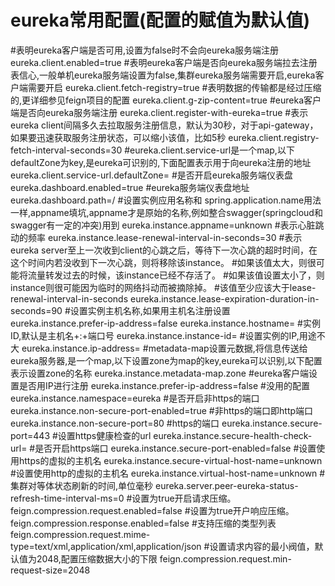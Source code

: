 **eureka常用配置(配置的赋值为默认值)**
===
#表明eureka客户端是否可用,设置为false时不会向eureka服务端注册
eureka.client.enabled=true
#表明eureka客户端是否向eureka服务端拉去注册表信心,一般单机eureka服务端设置为false,集群eureka服务端需要开启,eureka客户端需要开启
eureka.client.fetch-registry=true
#表明数据的传输都是经过压缩的,更详细参见feign项目的配置
eureka.client.g-zip-content=true
#eureka客户端是否向eureka服务端注册
eureka.client.register-with-eureka=true
#表示eureka client间隔多久去拉取服务注册信息，默认为30秒，对于api-gateway，如果要迅速获取服务注册状态，可以缩小该值，比如5秒
eureka.client.registry-fetch-interval-seconds=30
#eureka.client.service-url是一个map,以下defaultZone为key,是eureka可识别的,下面配置表示用于向eureka注册的地址
eureka.client.service-url.defaultZone=
#是否开启eureka服务端仪表盘
eureka.dashboard.enabled=true
#eureka服务端仪表盘地址
eureka.dashboard.path=/
#设置实例应用名称和 spring.application.name用法一样,appname填坑,appname才是原始的名称,例如整合swagger(springcloud和swagger有一定的冲突)用到
eureka.instance.appname=unknown
#表示心脏跳动的频率
eureka.instance.lease-renewal-interval-in-seconds=30
#表示eureka server至上一次收到client的心跳之后，等待下一次心跳的超时时间，在这个时间内若没收到下一次心跳，则将移除该instance。
#如果该值太大，则很可能将流量转发过去的时候，该instance已经不存活了。
#如果该值设置太小了，则instance则很可能因为临时的网络抖动而被摘除掉。
#该值至少应该大于lease-renewal-interval-in-seconds
eureka.instance.lease-expiration-duration-in-seconds=90
#设置实例主机名称,如果用主机名注册设置eureka.instance.prefer-ip-address=false
eureka.instance.hostname=
#实例ID,默认是主机名+:+端口号
eureka.instance.instance-id=
#设置实例的IP,用途不大
eureka.instance.ip-address=
#metadata-map设置元数据,将信息传送给eureka服务器,是一个map,以下设置zone为map的key,eureka可以识别,以下配置表示设置zone的名称
eureka.instance.metadata-map.zone
#eureka客户端设置是否用IP进行注册
eureka.instance.prefer-ip-address=false
#没用的配置
eureka.instance.namespace=eureka
#是否开启非https的端口
eureka.instance.non-secure-port-enabled=true
#非https的端口即http端口
eureka.instance.non-secure-port=80
#https的端口
eureka.instance.secure-port=443
#设置https健康检查的url
eureka.instance.secure-health-check-url=
#是否开启https端口
eureka.instance.secure-port-enabled=false
#设置使用https的虚拟的主机名
eureka.instance.secure-virtual-host-name=unknown
#设置使用http的虚拟的主机名
eureka.instance.virtual-host-name=unknown
#集群对等体状态刷新的时间,单位毫秒
eureka.server.peer-eureka-status-refresh-time-interval-ms=0
#设置为true开启请求压缩。
feign.compression.request.enabled=false
#设置为true开户响应压缩。
feign.compression.response.enabled=false
#支持压缩的类型列表
feign.compression.request.mime-type=text/xml,application/xml,application/json
#设置请求内容的最小阀值，默认值为2048,配置压缩数据大小的下限
feign.compression.request.min-request-size=2048